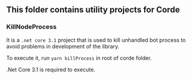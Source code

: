 ## This folder contains utility projects for Corde

### KillNodeProcess

It is a `.net core 3.1` project that is used to kill unhandled bot process to avoid problems in development
of the library.

To execute it, run `yarn killProcess` in root of corde folder.

.Net Core 3.1 is required to execute.
